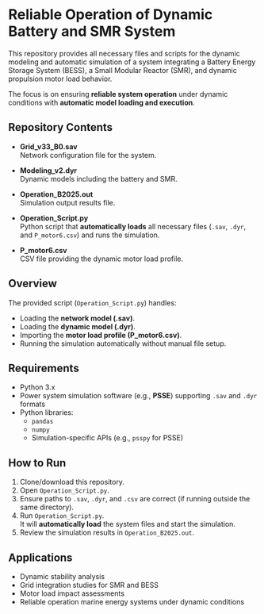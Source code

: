 # Reliable Operation of Dynamic Battery and SMR System

This repository provides all necessary files and scripts for the dynamic modeling and automatic simulation of a system integrating a Battery Energy Storage System (BESS), a Small Modular Reactor (SMR), and dynamic propulsion motor load behavior.

The focus is on ensuring **reliable system operation** under dynamic conditions with **automatic model loading and execution**.

## Repository Contents

- **Grid_v33_B0.sav**  
  Network configuration file for the system.

- **Modeling_v2.dyr**  
  Dynamic models including the battery and SMR.

- **Operation_B2025.out**  
  Simulation output results file.

- **Operation_Script.py**  
  Python script that **automatically loads** all necessary files (`.sav`, `.dyr`, and `P_motor6.csv`) and runs the simulation.

- **P_motor6.csv**  
  CSV file providing the dynamic motor load profile.

## Overview

The provided script (`Operation_Script.py`) handles:
- Loading the **network model (.sav)**.
- Loading the **dynamic model (.dyr)**.
- Importing the **motor load profile (P_motor6.csv)**.
- Running the simulation automatically without manual file setup.

## Requirements

- Python 3.x
- Power system simulation software (e.g., **PSSE**) supporting `.sav` and `.dyr` formats
- Python libraries:
  - `pandas`
  - `numpy`
  - Simulation-specific APIs (e.g., `psspy` for PSSE)

## How to Run

1. Clone/download this repository.
2. Open `Operation_Script.py`.
3. Ensure paths to `.sav`, `.dyr`, and `.csv` are correct (if running outside the same directory).
4. Run `Operation_Script.py`.  
   It will **automatically load** the system files and start the simulation.
5. Review the simulation results in `Operation_B2025.out`.

## Applications

- Dynamic stability analysis
- Grid integration studies for SMR and BESS
- Motor load impact assessments
- Reliable operation marine energy systems under dynamic conditions

